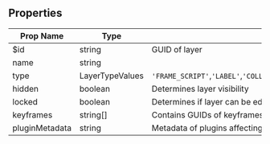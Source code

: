 ## Properties

| Prop Name | Type | Description |
| --------------------- | ------ | ------------------- |
| $id | string | GUID of layer |
| name | string |  |
| type | LayerTypeValues | `'FRAME_SCRIPT'`,`'LABEL'`,`'COLLISION_BOX'`,`'IMAGE'`,`'POLYGON'`,`'TILEMAP'`,`'CONTAINER'`,`'LINE_SEGMENT'`,`'COLLISION_BODY'`,`'POINT'` |
| hidden | boolean | Determines layer visibility |
| locked | boolean | Determines if layer can be edited |
| keyframes | string[] | Contains GUIDs of keyframes within the layer |
| pluginMetadata | string | Metadata of plugins affecting the layer |